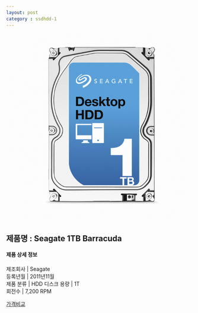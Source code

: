 ```yaml
---
layout: post
category : ssdhdd-1
---
```


![alt text](https://github.com/kutchoiwjun92/kutchoiwjun92.github.com/blob/master/image/ssdhdd-1.jpg?raw=true)

## 제품명 : **Seagate 1TB Barracuda**

#### 제품 상세 정보


  제조회사     |  Seagate   
  등록년월     |  2011년11월      
  제품 분류    |  HDD 
  디스크 용량  |  1T   
  회전수       |  7,200 RPM  


[가격비교](http://prod.danawa.com/info/?pcode=1534016&cate=112763)
